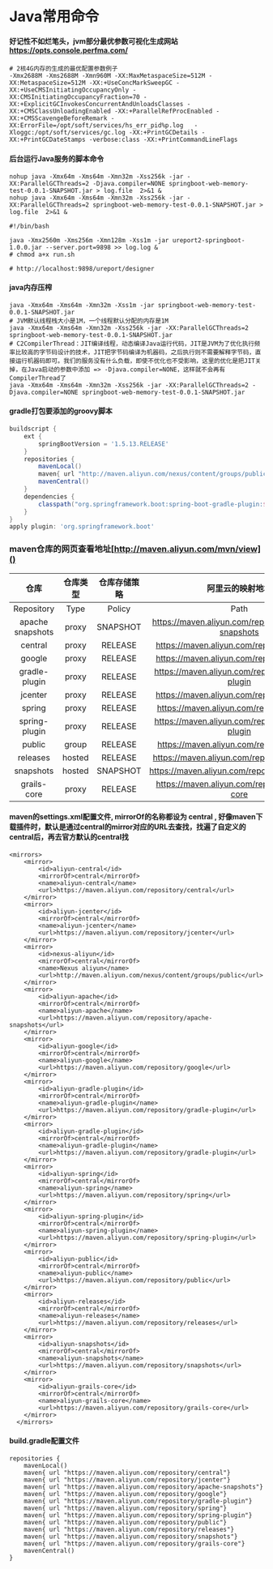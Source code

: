 # Java常用命令

#### 好记性不如烂笔头，jvm部分最优参数可视化生成网站 https://opts.console.perfma.com/
```
# 2核4G内存的生成的最优配置参数例子
-Xmx2688M -Xms2688M -Xmn960M -XX:MaxMetaspaceSize=512M -XX:MetaspaceSize=512M -XX:+UseConcMarkSweepGC -XX:+UseCMSInitiatingOccupancyOnly -XX:CMSInitiatingOccupancyFraction=70 -XX:+ExplicitGCInvokesConcurrentAndUnloadsClasses -XX:+CMSClassUnloadingEnabled -XX:+ParallelRefProcEnabled -XX:+CMSScavengeBeforeRemark -XX:ErrorFile=/opt/soft/services/hs_err_pid%p.log   -Xloggc:/opt/soft/services/gc.log -XX:+PrintGCDetails -XX:+PrintGCDateStamps -verbose:class -XX:+PrintCommandLineFlags
```

#### 后台运行Java服务的脚本命令
```
nohup java -Xmx64m -Xms64m -Xmn32m -Xss256k -jar -XX:ParallelGCThreads=2 -Djava.compiler=NONE springboot-web-memory-test-0.0.1-SNAPSHOT.jar > log.file  2>&1 &
nohup java -Xmx64m -Xms64m -Xmn32m -Xss256k -jar -XX:ParallelGCThreads=2 springboot-web-memory-test-0.0.1-SNAPSHOT.jar > log.file  2>&1 &
```
```
#!/bin/bash

java -Xmx2560m -Xms256m -Xmn128m -Xss1m -jar ureport2-springboot-1.0.0.jar --server.port=9898 >> log.log &
# chmod a+x run.sh

# http://localhost:9898/ureport/designer
```

#### java内存压榨
```
java -Xmx64m -Xms64m -Xmn32m -Xss1m -jar springboot-web-memory-test-0.0.1-SNAPSHOT.jar
# JVM默认线程栈大小是1M，一个线程默认分配的内存是1M
java -Xmx64m -Xms64m -Xmn32m -Xss256k -jar -XX:ParallelGCThreads=2 springboot-web-memory-test-0.0.1-SNAPSHOT.jar
# C2CompilerThread：JIT编译线程，动态编译Java运行代码，JIT是JVM为了优化执行频率比较高的字节码设计的技术，JIT把字节码编译为机器码，之后执行则不需要解释字节码，直接运行机器码即可。我们的服务没有什么负载，即使不优化也不受影响，这里的优化是把JIT关掉，在Java启动的参数中添加 => -Djava.compiler=NONE，这样就不会再有CompilerThread了
java -Xmx64m -Xms64m -Xmn32m -Xss256k -jar -XX:ParallelGCThreads=2 -Djava.compiler=NONE springboot-web-memory-test-0.0.1-SNAPSHOT.jar
```

#### gradle打包要添加的groovy脚本
```groovy
buildscript {
    ext {
        springBootVersion = '1.5.13.RELEASE'
    }
    repositories {
        mavenLocal()
        maven{ url "http://maven.aliyun.com/nexus/content/groups/public/"}
        mavenCentral()
    }
    dependencies {
        classpath("org.springframework.boot:spring-boot-gradle-plugin:${springBootVersion}")
    }
}
apply plugin: 'org.springframework.boot'
```

### maven仓库的网页查看地址[http://maven.aliyun.com/mvn/view]()
仓库|仓库类型|仓库存储策略|阿里云的映射地址|
:---:|:---:|:---:|:---:
Repository | Type | Policy | Path
apache snapshots | proxy | SNAPSHOT | https://maven.aliyun.com/repository/apache-snapshots
central | proxy | RELEASE | https://maven.aliyun.com/repository/central
google  |proxy | RELEASE | https://maven.aliyun.com/repository/google
gradle-plugin | proxy | RELEASE	| https://maven.aliyun.com/repository/gradle-plugin
jcenter	| proxy	| RELEASE | https://maven.aliyun.com/repository/jcenter
spring | proxy | RELEASE | https://maven.aliyun.com/repository/spring
spring-plugin | proxy | RELEASE	| https://maven.aliyun.com/repository/spring-plugin
public | group | RELEASE | https://maven.aliyun.com/repository/public
releases | hosted | RELEASE | https://maven.aliyun.com/repository/releases
snapshots | hosted | SNAPSHOT | https://maven.aliyun.com/repository/snapshots
grails-core | proxy | RELEASE | https://maven.aliyun.com/repository/grails-core


#### maven的settings.xml配置文件, mirrorOf的名称都设为 central , 好像maven下载插件时，默认是通过central的mirror对应的URL去查找，找遍了自定义的central后，再去官方默认的central找
```
<mirrors>
    <mirror>
        <id>aliyun-central</id>
        <mirrorOf>central</mirrorOf>
        <name>aliyun-central</name>
        <url>https://maven.aliyun.com/repository/central</url>
    </mirror>
    <mirror>
        <id>aliyun-jcenter</id>
        <mirrorOf>central</mirrorOf>
        <name>aliyun-jcenter</name>
        <url>https://maven.aliyun.com/repository/jcenter</url>
    </mirror>
    <mirror>
        <id>nexus-aliyun</id>
        <mirrorOf>central</mirrorOf>
        <name>Nexus aliyun</name>
        <url>http://maven.aliyun.com/nexus/content/groups/public</url>
    </mirror> 
    <mirror>
        <id>aliyun-apache</id>
        <mirrorOf>central</mirrorOf>
        <name>aliyun-apache</name>
        <url>https://maven.aliyun.com/repository/apache-snapshots</url>
    </mirror>
    <mirror>
        <id>aliyun-google</id>
        <mirrorOf>central</mirrorOf>
        <name>aliyun-google</name>
        <url>https://maven.aliyun.com/repository/google</url>
    </mirror>
    <mirror>
        <id>aliyun-gradle-plugin</id>
        <mirrorOf>central</mirrorOf>
        <name>aliyun-gradle-plugin</name>
        <url>https://maven.aliyun.com/repository/gradle-plugin</url>
    </mirror>
    <mirror>
        <id>aliyun-gradle-plugin</id>
        <mirrorOf>central</mirrorOf>
        <name>aliyun-gradle-plugin</name>
        <url>https://maven.aliyun.com/repository/gradle-plugin</url>
    </mirror>
    <mirror>
        <id>aliyun-spring</id>
        <mirrorOf>central</mirrorOf>
        <name>aliyun-spring</name>
        <url>https://maven.aliyun.com/repository/spring</url>
    </mirror>
    <mirror>
        <id>aliyun-spring-plugin</id>
        <mirrorOf>central</mirrorOf>
        <name>aliyun-spring-plugin</name>
        <url>https://maven.aliyun.com/repository/spring-plugin</url>
    </mirror>
    <mirror>
        <id>aliyun-public</id>
        <mirrorOf>central</mirrorOf>
        <name>aliyun-public</name>
        <url>https://maven.aliyun.com/repository/public</url>
    </mirror>
    <mirror>
        <id>aliyun-releases</id>
        <mirrorOf>central</mirrorOf>
        <name>aliyun-releases</name>
        <url>https://maven.aliyun.com/repository/releases</url>
    </mirror>
    <mirror>
        <id>aliyun-snapshots</id>
        <mirrorOf>central</mirrorOf>
        <name>aliyun-snapshots</name>
        <url>https://maven.aliyun.com/repository/snapshots</url>
    </mirror>
    <mirror>
        <id>aliyun-grails-core</id>
        <mirrorOf>central</mirrorOf>
        <name>aliyun-grails-core</name>
        <url>https://maven.aliyun.com/repository/grails-core</url>
    </mirror>
  </mirrors>
```


#### build.gradle配置文件
```
repositories {
    mavenLocal()
    maven{ url "https://maven.aliyun.com/repository/central"}
    maven{ url "https://maven.aliyun.com/repository/jcenter"}
    maven{ url "https://maven.aliyun.com/repository/apache-snapshots"}
    maven{ url "https://maven.aliyun.com/repository/google"}
    maven{ url "https://maven.aliyun.com/repository/gradle-plugin"}
    maven{ url "https://maven.aliyun.com/repository/spring"}
    maven{ url "https://maven.aliyun.com/repository/spring-plugin"}
    maven{ url "https://maven.aliyun.com/repository/public"}
    maven{ url "https://maven.aliyun.com/repository/releases"}
    maven{ url "https://maven.aliyun.com/repository/snapshots"}
    maven{ url "https://maven.aliyun.com/repository/grails-core"}
    mavenCentral()
}
```